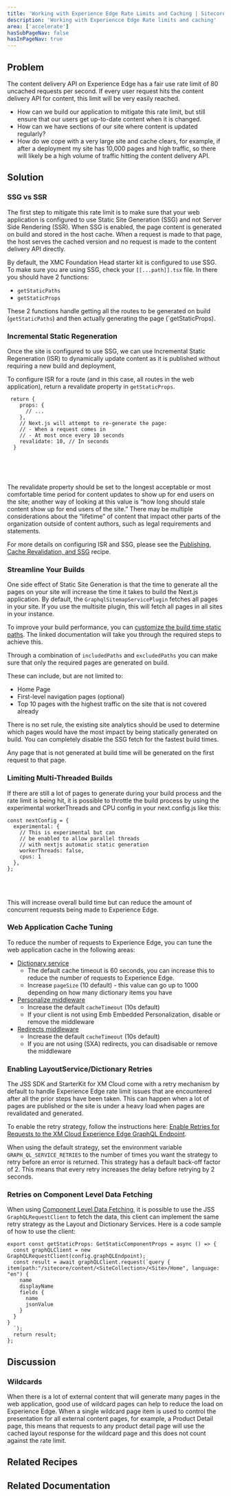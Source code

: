 ```yaml
---
title: 'Working with Experience Edge Rate Limits and Caching | Sitecore Accelerate for Partners'
description: 'Working with Experiencce Edge Rate limits and caching'
area: ['accelerate']
hasSubPageNav: false
hasInPageNav: true
---
```


## Problem 

The content delivery API on Experience Edge has a fair use rate limit of 80 uncached requests per second. If every user request hits the content delivery API for content, this limit will be very easily reached. 

- How can we build our application to mitigate this rate limit, but still ensure that our users get up-to-date content when it is changed. 
- How can we have sections of our site where content is updated regularly?
- How do we cope with a very large site and cache clears, for example, if after a deployment my site has 10,000 pages and high traffic, so there will likely be a high volume of traffic hitting the content delivery API.

## Solution

### SSG vs SSR

The first step to mitigate this rate limit is to make sure that your web application is configured to use Static Site Generation (SSG) and not Server Side Rendering (SSR). When SSG is enabled, the page content is generated on build and stored in the host cache. When a request is made to that page, the host serves the cached version and no request is made to the content delivery API directly.

By default, the XMC Foundation Head starter kit is configured to use SSG. To make sure you are using SSG, check your `[[...path]].tsx` file. In there you should have 2 functions:

- `getStaticPaths`
- `getStaticProps`

These 2 functions handle getting all the routes to be generated on build (`getStaticPaths`) and then actually generating the page (`getStaticProps).

### Incremental Static Regeneration

Once the site is configured to use SSG, we can use Incremental Static Regeneration (ISR) to dynamically update content as it is published without requiring a new build and deployment,

To configure ISR for a route (and in this case, all routes in the web application), return a revalidate property in `getStaticProps`.

```
 return {
    props: {
      // ...
    },
    // Next.js will attempt to re-generate the page:
    // - When a request comes in
    // - At most once every 10 seconds
    revalidate: 10, // In seconds
  } 
 
```
<br /><br />

The revalidate property should be set to the longest acceptable or most comfortable time period for content updates to show up for end users on the site; another way of looking at this value is “how long should stale content show up for end users of the site.” There may be multiple considerations about the “lifetime” of content that impact other parts of the organization outside of content authors, such as legal requirements and statements. 

For more details on configuring ISR and SSG, please see the [Publishing, Cache Revalidation, and SSG](/learn/accelerate/xmcloud/implementation/project-architecture/publishing-cache-isr.md) recipe.


### Streamline Your Builds

One side effect of Static Site Generation is that the time to generate all the pages on your site will increase the time it takes to build the Next.js application. By default, the `GraphqlSitemapServicePlugin` fetches all pages in your site. If you use the multisite plugin, this will fetch all pages in all sites in your instance.

To improve your build performance, you can [customize the build time static paths](https://doc.sitecore.com/xmc/en/developers/jss/latest/jss-xmc/customize-build-time-static-paths-in-jss-next-js-apps.html). The linked documentation will take you through the required steps to achieve this.

Through a combination of `includedPaths` and `excludedPaths` you can make sure that only the required pages are generated on build.

These can include, but are not limited to:

- Home Page
- First-level navigation pages (optional)
- Top 10 pages with the highest traffic on the site that is not covered already

There is no set rule, the existing site analytics should be used to determine which pages would have the most impact by being statically generated on build. You can completely disable the SSG fetch for the fastest build times. 

Any page that is not generated at build time will be generated on the first request to that page.

### Limiting Multi-Threaded Builds

If there are still a lot of pages to generate during your build process and the rate limit is being hit, it is possible to throttle the build process by using the experimental workerThreads and CPU config in your next.config.js like this: 

```
const nextConfig = {
  experimental: {
    // This is experimental but can
    // be enabled to allow parallel threads
    // with nextjs automatic static generation
    workerThreads: false,
    cpus: 1
  },
};
```
<br /><br />

This will increase overall build time but can reduce the amount of concurrent requests being made to Experience Edge.

### Web Application Cache Tuning

To reduce the number of requests to Experience Edge, you can tune the web application cache in the following areas:

* [Dictionary service](https://github.com/sitecorelabs/xmcloud-foundation-head/blob/main/src/sxastarter/src/lib/dictionary-service-factory.ts#L20) 
  * The default cache timeout is 60 seconds, you can increase this to reduce the number of requests to Experience Edge. 
  * Increase `pageSize` (10 default) - this value can go up to 1000 depending on how many dictionary items you have
* [Personalize middleware](https://github.com/sitecorelabs/xmcloud-foundation-head/blob/main/src/sxastarter/src/lib/middleware/plugins/personalize.ts#L26) 
  * Increase the default `cacheTimeout` (10s default)
  * If your client is not using Emb Embedded Personalization, disable or remove the middleware
* [Redirects middleware](https://github.com/sitecorelabs/xmcloud-foundation-head/blob/main/src/sxastarter/src/lib/middleware/plugins/redirects.ts#L12) 
  * Increase the default `cacheTimeout` (10s default)
  * If you are not using (SXA) redirects, you can disadisable or remove the middleware

### Enabling LayoutService/Dictionary Retries

The JSS SDK and StarterKit for XM Cloud come with a retry mechanism by default to handle Experience Edge rate limit issues that are encountered after all the prior steps have been taken. This can happen when a lot of pages are published or the site is under a heavy load when pages are revalidated and generated.

To enable the retry strategy, follow the instructions here: [Enable Retries for Requests to the XM Cloud Experience Edge GraphQL Endpoint](https://doc.sitecore.com/xmc/en/developers/jss/latest/jss-xmc/enable-retries-for-requests-to-the-xm-cloud-experience-edge-graphql-endpoint.html). 

When using the default strategy, set the environment variable `GRAPH_QL_SERVICE_RETRIES` to the number of times you want the strategy to retry before an error is returned. This strategy has a default back-off factor of 2. This means that every retry increases the delay before retrying by 2 seconds.

### Retries on Component Level Data Fetching

When using [Component Level Data Fetching](https://doc.sitecore.com/xmc/en/developers/jss/latest/jss-xmc/component-level-data-fetching-in-jss-next-js-apps.html), it is possible to use the JSS `GraphQLRequestClient` to fetch the data, this client can implement the same retry strategy as the Layout and Dictionary Services. Here is a code sample of how to use the client:

```
export const getStaticProps: GetStaticComponentProps = async () => {
  const graphQLClient = new GraphQLRequestClient(config.graphQLEndpoint);
  const result = await graphQLClient.request(`query {
item(path:"/sitecore/content/<SiteCollection>/<Site>/Home", language: "en") {
    name
    displayName
    fields {
      name
      jsonValue
    } 
  }
}
  `);
  return result;
};
``` 

## Discussion

### Wildcards

When there is a lot of external content that will generate many pages in the web application, good use of wildcard pages can help to reduce the load on Experience Edge. When a single wildcard page item is used to control the presentation for all external content pages, for example, a Product Detail page, this means that requests to any product detail page will use the cached layout response for the wildcard page and this does not count against the rate limit.

## Related Recipes

<Row colums={2}>
    <Link title="Getting Component Specific Data" link="/learn/accelerate/xm-cloud/implementation/external-data-integration/getting-component-specific-data" />
    <Link title="Using Wildcard Pages" link="/learn/accelerate/xm-cloud/implementation/information-architecture/wildcard-pages" />
</Row>

## Related Documentation

<Row columns={2}>
<Link title="Customize build-time static paths in Next.js apps | Sitecore Documentation" link="https://doc.sitecore.com/xmc/en/developers/jss/latest/jss-xmc/customize-build-time-static-paths-in-jss-next-js-apps.html" />
<Link title="Enable retries for requests to the XM Cloud Experience Edge GraphQL endpoint" link="https://doc.sitecore.com/xmc/en/developers/jss/latest/jss-xmc/enable-retries-for-requests-to-the-xm-cloud-experience-edge-graphql-endpoint.html" />
<Link title="Component-level data fetching in JSS Next.js apps" link="https://doc.sitecore.com/xmc/en/developers/jss/latest/jss-xmc/component-level-data-fetching-in-jss-next-js-apps.html" />
</Row>

